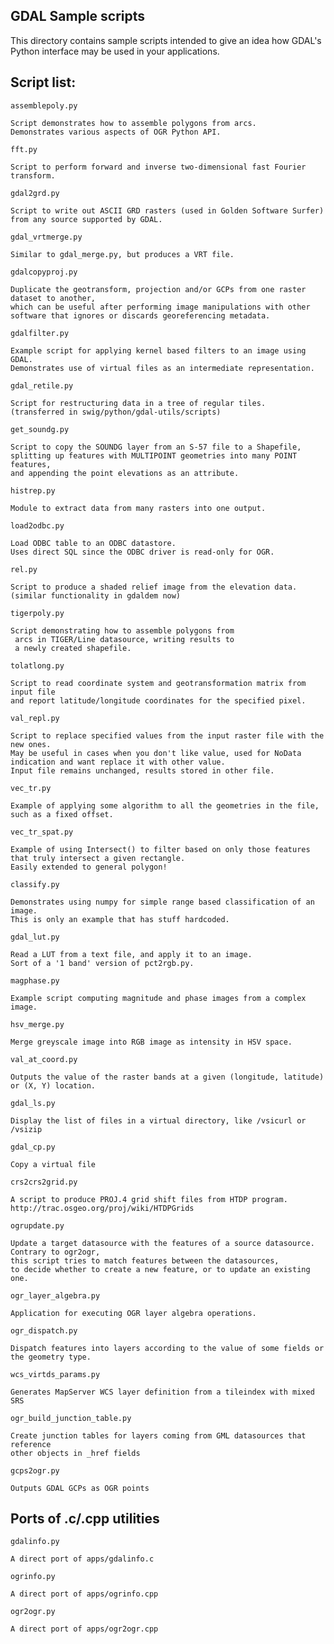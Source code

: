 ## GDAL Sample scripts

This directory contains sample scripts intended to give an idea how GDAL's
Python interface may be used in your applications.

## Script list:

`assemblepoly.py`

    Script demonstrates how to assemble polygons from arcs.
    Demonstrates various aspects of OGR Python API.

`fft.py`

    Script to perform forward and inverse two-dimensional fast Fourier transform.

`gdal2grd.py`

    Script to write out ASCII GRD rasters (used in Golden Software Surfer)
    from any source supported by GDAL.

`gdal_vrtmerge.py`

    Similar to gdal_merge.py, but produces a VRT file.

`gdalcopyproj.py`

    Duplicate the geotransform, projection and/or GCPs from one raster dataset to another,
    which can be useful after performing image manipulations with other software that ignores or discards georeferencing metadata.

`gdalfilter.py`

    Example script for applying kernel based filters to an image using GDAL.
    Demonstrates use of virtual files as an intermediate representation.

`gdal_retile.py`

    Script for restructuring data in a tree of regular tiles.
    (transferred in swig/python/gdal-utils/scripts)

`get_soundg.py`

    Script to copy the SOUNDG layer from an S-57 file to a Shapefile,
    splitting up features with MULTIPOINT geometries into many POINT features,
    and appending the point elevations as an attribute.

`histrep.py`

    Module to extract data from many rasters into one output.

`load2odbc.py`

    Load ODBC table to an ODBC datastore.
    Uses direct SQL since the ODBC driver is read-only for OGR.

`rel.py`

    Script to produce a shaded relief image from the elevation data.
    (similar functionality in gdaldem now)

`tigerpoly.py`

    Script demonstrating how to assemble polygons from
     arcs in TIGER/Line datasource, writing results to
     a newly created shapefile.

`tolatlong.py`

    Script to read coordinate system and geotransformation matrix from input file
    and report latitude/longitude coordinates for the specified pixel.

`val_repl.py`

    Script to replace specified values from the input raster file with the new ones.
    May be useful in cases when you don't like value, used for NoData indication and want replace it with other value.
    Input file remains unchanged, results stored in other file.

`vec_tr.py`

    Example of applying some algorithm to all the geometries in the file, such as a fixed offset.

`vec_tr_spat.py`

    Example of using Intersect() to filter based on only those features that truly intersect a given rectangle.
    Easily extended to general polygon!

`classify.py`

    Demonstrates using numpy for simple range based classification of an image.
    This is only an example that has stuff hardcoded.

`gdal_lut.py`

    Read a LUT from a text file, and apply it to an image.
    Sort of a '1 band' version of pct2rgb.py.

`magphase.py`

    Example script computing magnitude and phase images from a complex image.

`hsv_merge.py`

    Merge greyscale image into RGB image as intensity in HSV space.

`val_at_coord.py`

    Outputs the value of the raster bands at a given (longitude, latitude) or (X, Y) location.

`gdal_ls.py`

    Display the list of files in a virtual directory, like /vsicurl or /vsizip

`gdal_cp.py`

    Copy a virtual file

`crs2crs2grid.py`

    A script to produce PROJ.4 grid shift files from HTDP program.
    http://trac.osgeo.org/proj/wiki/HTDPGrids

`ogrupdate.py`

    Update a target datasource with the features of a source datasource. Contrary to ogr2ogr,
    this script tries to match features between the datasources,
    to decide whether to create a new feature, or to update an existing one.

`ogr_layer_algebra.py`

    Application for executing OGR layer algebra operations.

`ogr_dispatch.py`

    Dispatch features into layers according to the value of some fields or the geometry type.

`wcs_virtds_params.py`

    Generates MapServer WCS layer definition from a tileindex with mixed SRS

`ogr_build_junction_table.py`

    Create junction tables for layers coming from GML datasources that reference
    other objects in _href fields

`gcps2ogr.py`

    Outputs GDAL GCPs as OGR points

## Ports of .c/.cpp utilities

`gdalinfo.py`

    A direct port of apps/gdalinfo.c

`ogrinfo.py`

    A direct port of apps/ogrinfo.cpp

`ogr2ogr.py`

    A direct port of apps/ogr2ogr.cpp
